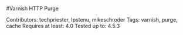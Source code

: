#Varnish HTTP Purge

Contributors: techpriester, Ipstenu, mikeschroder
Tags: varnish, purge, cache
Requires at least: 4.0
Tested up to: 4.5.3

